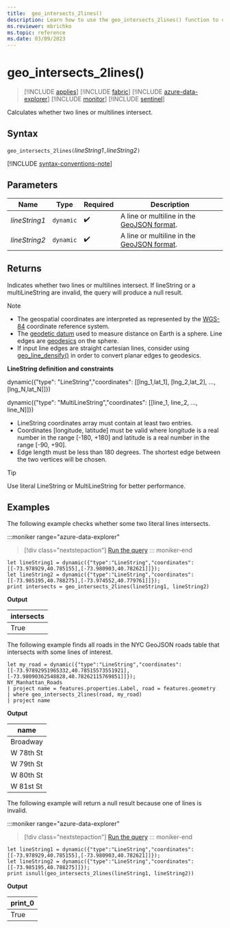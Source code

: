 ```yaml
---
title:  geo_intersects_2lines()
description: Learn how to use the geo_intersects_2lines() function to check if two line strings or multiline strings intersect.
ms.reviewer: mbrichko
ms.topic: reference
ms.date: 03/09/2023
---
```

# geo_intersects_2lines()

> [!INCLUDE [applies](../includes/applies-to-version/applies.md)] [!INCLUDE [fabric](../includes/applies-to-version/fabric.md)] [!INCLUDE [azure-data-explorer](../includes/applies-to-version/azure-data-explorer.md)] [!INCLUDE [monitor](../includes/applies-to-version/monitor.md)] [!INCLUDE [sentinel](../includes/applies-to-version/sentinel.md)]

Calculates whether two lines or multilines intersect.

## Syntax

`geo_intersects_2lines(`*lineString1*`,`*lineString2*`)`

[!INCLUDE [syntax-conventions-note](../includes/syntax-conventions-note.md)]

## Parameters

|Name|Type|Required|Description|
|--|--|--|--|
| *lineString1* | `dynamic` |  :heavy_check_mark: | A line or multiline in the [GeoJSON format](https://tools.ietf.org/html/rfc7946).|
| *lineString2* | `dynamic` |  :heavy_check_mark: | A line or multiline in the [GeoJSON format](https://tools.ietf.org/html/rfc7946).|

## Returns

Indicates whether two lines or multilines intersect. If lineString or a multiLineString are invalid, the query will produce a null result.

> [!NOTE]
>
> * The geospatial coordinates are interpreted as represented by the [WGS-84](https://earth-info.nga.mil/index.php?dir=wgs84&action=wgs84) coordinate reference system.
> * The [geodetic datum](https://en.wikipedia.org/wiki/Geodetic_datum) used to measure distance on Earth is a sphere. Line edges are [geodesics](https://en.wikipedia.org/wiki/Geodesic) on the sphere.
> * If input line edges are straight cartesian lines, consider using [geo_line_densify()](geo-line-densify-function.md) in order to convert planar edges to geodesics.

**LineString definition and constraints**

dynamic({"type": "LineString","coordinates": [[lng_1,lat_1], [lng_2,lat_2], ..., [lng_N,lat_N]]})

dynamic({"type": "MultiLineString","coordinates": [[line_1, line_2, ..., line_N]]})

* LineString coordinates array must contain at least two entries.
* Coordinates [longitude, latitude] must be valid where longitude is a real number in the range [-180, +180] and latitude is a real number in the range [-90, +90].
* Edge length must be less than 180 degrees. The shortest edge between the two vertices will be chosen.

> [!TIP]
>
> Use literal LineString or MultiLineString for better performance.

## Examples

The following example checks whether some two literal lines intersects.

:::moniker range="azure-data-explorer"
> [!div class="nextstepaction"]
> <a href="https://dataexplorer.azure.com/clusters/help/databases/Samples?query=H4sIAAAAAAAAA52QsQqDMBRF935FyKSQij6NL7H0D7p1FBHRIAEbxWSR0n9vWou1a4e3nAv3XN6gHBm0UVc3a9Mn5Ey6xTQ33QZ36pZJ0YJetpgy2o7j3GnTOGVpUZZHTCOJQoJkWRyh4AnnFVuxiGWcrhhySKrqEZ4Ow48P/vJ5i+RrsQDcfJhxDm+MEvOPb/I9jvhTs1Wts17Yq7H+ghpec2ywewLbLwyfFywOhCIBAAA=" target="_blank">Run the query</a>
::: moniker-end

```kusto
let lineString1 = dynamic({"type":"LineString","coordinates":[[-73.978929,40.785155],[-73.980903,40.782621]]});
let lineString2 = dynamic({"type":"LineString","coordinates":[[-73.985195,40.788275],[-73.974552,40.779761]]});
print intersects = geo_intersects_2lines(lineString1, lineString2)
```

**Output**

|intersects|
|---|
|True|

The following example finds all roads in the NYC GeoJSON roads table that intersects with some lines of interest.

```kusto
let my_road = dynamic({"type":"LineString","coordinates":[[-73.97892951965332,40.78515573551921],[-73.98090362548828,40.78262115769851]]});
NY_Manhattan_Roads
| project name = features.properties.Label, road = features.geometry
| where geo_intersects_2lines(road, my_road)
| project name
```

**Output**

|name|
|---|
|Broadway|
|W 78th St|
|W 79th St|
|W 80th St|
|W 81st St|

The following example will return a null result because one of lines is invalid.

:::moniker range="azure-data-explorer"
> [!div class="nextstepaction"]
> <a href="https://dataexplorer.azure.com/clusters/help/databases/Samples?query=H4sIAAAAAAAAA52PQQqDMBRE9z1FyCpCKjE2TWLpDbrrUoKIfiQQo5h0IaV3ryVQ7LbLmeHP++MgImc93ONi/VCgK+pX3462I08c1xlwhW/fGFPcTdPSW99GCLiq66Mscy2V5pqeWC6VKIQwNNmKaVYmm595YcwruxzcD4//xdsoWqRixaVIxfN2EJEN/uEcGWBqNglLgC6Ghn+Igex20v0TWfYGvZfHxAYBAAA=" target="_blank">Run the query</a>
::: moniker-end

```kusto
let lineString1 = dynamic({"type":"LineString","coordinates":[[-73.978929,40.785155],[-73.980903,40.782621]]});
let lineString2 = dynamic({"type":"LineString","coordinates":[[-73.985195,40.788275]]});
print isnull(geo_intersects_2lines(lineString1, lineString2))
```

**Output**

|print_0|
|---|
|True|

